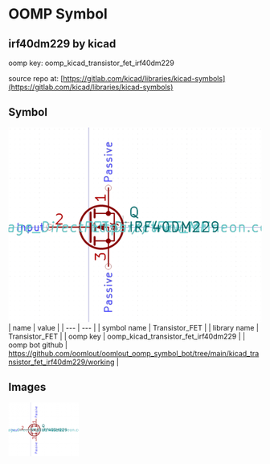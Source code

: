 # OOMP Symbol  
## irf40dm229  by kicad  
  
oomp key: oomp_kicad_transistor_fet_irf40dm229  
  
source repo at: [https://gitlab.com/kicad/libraries/kicad-symbols](https://gitlab.com/kicad/libraries/kicad-symbols)  
## Symbol  
  
[![working.png](working_600.png)](working.png)  
| name | value | 
| --- | --- | 
| symbol name | Transistor_FET | 
| library name | Transistor_FET | 
| oomp key | oomp_kicad_transistor_fet_irf40dm229 | 
| oomp bot github | https://github.com/oomlout/oomlout_oomp_symbol_bot/tree/main/kicad_transistor_fet_irf40dm229/working | 
## Images  
  
[![working.png](working_140.png)](working.png)  
